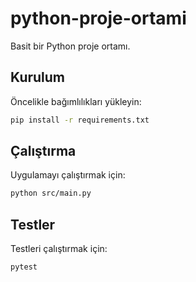 # python-proje-ortami

Basit bir Python proje ortamı.

## Kurulum

Öncelikle bağımlılıkları yükleyin:

```bash
pip install -r requirements.txt
```

## Çalıştırma

Uygulamayı çalıştırmak için:

```bash
python src/main.py
```

## Testler

Testleri çalıştırmak için:

```bash
pytest
```
